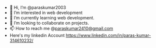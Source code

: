 - 👋 Hi, I’m @paraskumar2003
- 👀 I’m interested in web development
- 🌱 I’m currently learning web development.
- 💞️ I’m looking to collaborate on projects.
- 📫 How to reach me @paraskumar2410@gmail.com
- Here's my linkedin Account https://www.linkedin.com/in/paras-kumar-314610232/

<!---
paraskumar2003/paraskumar2003 is a ✨ special ✨ repository because its `README.md` (this file) appears on your GitHub profile.
You can click the Preview link to take a look at your changes.
--->
